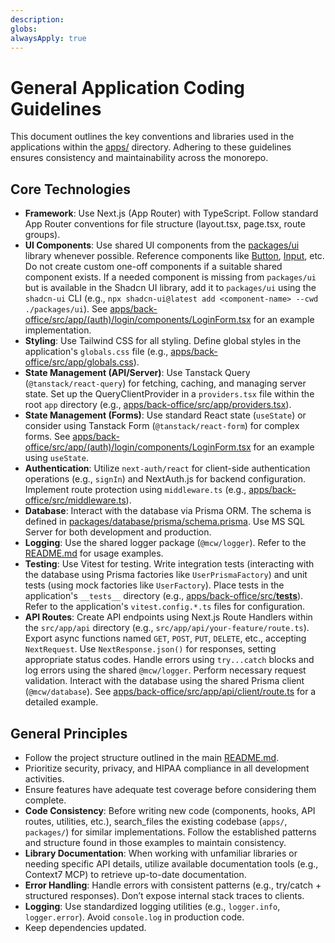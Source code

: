 ```yaml
---
description:
globs:
alwaysApply: true
---
```


# General Application Coding Guidelines

This document outlines the key conventions and libraries used in the applications within the [apps/](mdc:apps) directory. Adhering to these guidelines ensures consistency and maintainability across the monorepo.

## Core Technologies

- **Framework**: Use Next.js (App Router) with TypeScript. Follow standard App Router conventions for file structure (layout.tsx, page.tsx, route groups).
- **UI Components**: Use shared UI components from the [packages/ui](mdc:packages/ui) library whenever possible. Reference components like [Button](mdc:packages/ui/src/components/Button), [Input](mdc:packages/ui/src/components/Input), etc. Do not create custom one-off components if a suitable shared component exists. If a needed component is missing from `packages/ui` but is available in the Shadcn UI library, add it to `packages/ui` using the `shadcn-ui` CLI (e.g., `npx shadcn-ui@latest add <component-name> --cwd ./packages/ui`). See [apps/back-office/src/app/(auth)/login/components/LoginForm.tsx](<mdc:apps/back-office/src/app/(auth)/login/components/LoginForm.tsx>) for an example implementation.
- **Styling**: Use Tailwind CSS for all styling. Define global styles in the application's `globals.css` file (e.g., [apps/back-office/src/app/globals.css](mdc:apps/back-office/src/app/globals.css)).
- **State Management (API/Server)**: Use Tanstack Query (`@tanstack/react-query`) for fetching, caching, and managing server state. Set up the QueryClientProvider in a `providers.tsx` file within the root `app` directory (e.g., [apps/back-office/src/app/providers.tsx](mdc:apps/back-office/src/app/providers.tsx)).
- **State Management (Forms)**: Use standard React state (`useState`) or consider using Tanstack Form (`@tanstack/react-form`) for complex forms. See [apps/back-office/src/app/(auth)/login/components/LoginForm.tsx](<mdc:apps/back-office/src/app/(auth)/login/components/LoginForm.tsx>) for an example using `useState`.
- **Authentication**: Utilize `next-auth/react` for client-side authentication operations (e.g., `signIn`) and NextAuth.js for backend configuration. Implement route protection using `middleware.ts` (e.g., [apps/back-office/src/middleware.ts](mdc:apps/back-office/src/middleware.ts)).
- **Database**: Interact with the database via Prisma ORM. The schema is defined in [packages/database/prisma/schema.prisma](mdc:packages/database/prisma/schema.prisma). Use MS SQL Server for both development and production.
- **Logging**: Use the shared logger package (`@mcw/logger`). Refer to the [README.md](mdc:README.md#logging) for usage examples.
- **Testing**: Use Vitest for testing. Write integration tests (interacting with the database using Prisma factories like `UserPrismaFactory`) and unit tests (using mock factories like `UserFactory`). Place tests in the application's `__tests__` directory (e.g., [apps/back-office/src/**tests**](mdc:apps/back-office/src/__tests__)). Refer to the application's `vitest.config.*.ts` files for configuration.
- **API Routes**: Create API endpoints using Next.js Route Handlers within the `src/app/api` directory (e.g., `src/app/api/your-feature/route.ts`). Export async functions named `GET`, `POST`, `PUT`, `DELETE`, etc., accepting `NextRequest`. Use `NextResponse.json()` for responses, setting appropriate status codes. Handle errors using `try...catch` blocks and log errors using the shared `@mcw/logger`. Perform necessary request validation. Interact with the database using the shared Prisma client (`@mcw/database`). See [apps/back-office/src/app/api/client/route.ts](mdc:apps/back-office/src/app/api/client/route.ts) for a detailed example.

## General Principles

- Follow the project structure outlined in the main [README.md](mdc:README.md#project-structure).
- Prioritize security, privacy, and HIPAA compliance in all development activities.
- Ensure features have adequate test coverage before considering them complete.
- **Code Consistency**: Before writing new code (components, hooks, API routes, utilities, etc.), search_files the existing codebase (`apps/`, `packages/`) for similar implementations. Follow the established patterns and structure found in those examples to maintain consistency.
- **Library Documentation**: When working with unfamiliar libraries or needing specific API details, utilize available documentation tools (e.g., Context7 MCP) to retrieve up-to-date documentation.
- **Error Handling**: Handle errors with consistent patterns (e.g., try/catch + structured responses). Don’t expose internal stack traces to clients.
- **Logging**: Use standardized logging utilities (e.g., `logger.info`, `logger.error`). Avoid `console.log` in production code.
- Keep dependencies updated.
